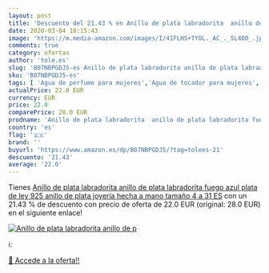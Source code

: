 ```yaml
---
layout: post
title: 'Descuento del 21.43 % en Anillo de plata labradorita  anillo de p'
date: 2020-03-04 18:15:43
image: 'https://m.media-amazon.com/images/I/41FLHS+TYOL._AC_._SL400_.jpg'
comments: true
category: ofertas
author: 'tole.es'
slug: 'B07NBPGDJ5-es Anillo de plata labradorita anillo de plata labradorita...'
sku: 'B07NBPGDJ5-es'
tags: [ 'Agua de perfume para mujeres','Agua de tocador para mujeres','Almacenaje de adornos festivos','Almacenamiento y organización','Belleza','Fragancias para mujeres','Hogar y cocina','Juguetes','Juguetes electrónicos','Juguetes y juegos','Perfumes y fragancias','Productos para el cuidado de la piel','Sets y juegos para el cuidado de la piel','Videojuegos para niños','de','ley','plata', ]
actualPrice: 22.0 EUR
currency: EUR
price: 22.0
comparePrice: 28.0 EUR
prodname: 'Anillo de plata labradorita  anillo de plata labradorita fuego azul  plata de ley 925  anillo de plata  joyería hecha a mano  tamaño 4 a 31 ES'
country: 'es'
flag: '🇪🇸'
brand: ''
buyurl: 'https://www.amazon.es/dp/B07NBPGDJ5/?tag=tolees-21'
descuento: '21.43'
average: '22.0'
---
```


Tienes [Anillo de plata labradorita  anillo de plata labradorita fuego azul  plata de ley 925  anillo de plata  joyería hecha a mano  tamaño 4 a 31 ES](https://www.amazon.es/dp/B07NBPGDJ5/?tag=tolees-21) con un 21.43 % de descuento con precio de oferta de 22.0 EUR (original: 28.0 EUR) en el siguiente enlace!

[![Anillo de plata labradorita  anillo de p](https://m.media-amazon.com/images/I/41FLHS+TYOL._AC_._SL400_.jpg)](https://www.amazon.es/dp/B07NBPGDJ5/?tag=tolees-21)

ℹ️:


[🛒 Accede a la oferta!!](https://www.amazon.es/dp/B07NBPGDJ5/?tag=tolees-21)
